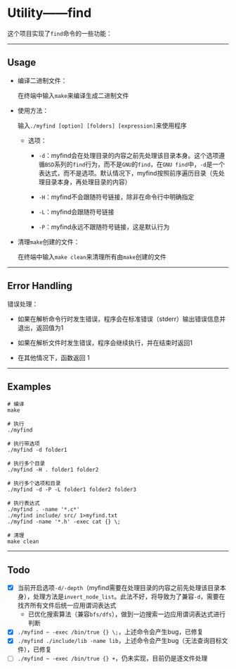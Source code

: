 # Utility——find

这个项目实现了`find`命令的一些功能：

---

## Usage

- 编译二进制文件：

    在终端中输入`make`来编译生成二进制文件

- 使用方法：
    
    输入`./myfind [option] [folders] [expression]`来使用程序

    - 选项：

        - `-d`：myfind会在处理目录的内容之前先处理该目录本身。这个选项遵循`BSD`系列的`find`行为，而不是`GNU`的`find`，在`GNU find`中，`-d`是一个表达式，而不是选项。默认情况下，myfind按照前序遍历目录（先处理目录本身，再处理目录的内容）

        - `-H`：myfind不会跟随符号链接，除非在命令行中明确指定

        - `-L`：myfind会跟随符号链接

        - `-P`：myfind永远不跟随符号链接，这是默认行为

- 清理`make`创建的文件：

    在终端中输入`make clean`来清理所有由`make`创建的文件

---

## Error Handling

错误处理：
    
- 如果在解析命令行时发生错误，程序会在标准错误（stderr）输出错误信息并退出，返回值为1

- 如果在解析文件时发生错误，程序会继续执行，并在结束时返回1

- 在其他情况下，函数返回 1

---

## Examples

```shell
# 编译
make
    
# 执行
./myfind
    
# 执行带选项
./myfind -d folder1
    
# 执行多个目录
./myfind -H . folder1 folder2
    
# 执行多个选项和目录
./myfind -d -P -L folder1 folder2 folder3
    
# 执行表达式
./myfind . -name '*.c*'    
./myfind include/ src/ 1>myfind.txt
./myfind -name '*.h' -exec cat {} \;
    
# 清理
make clean
```

---

## Todo

- [x] 当前开启选项`-d/-depth`（myfind需要在处理目录的内容之前先处理该目录本身），处理方法是`invert_node_list`。此法不好，将导致为了兼容`-d`，需要在找齐所有文件后统一应用谓词表达式
    - 已优化搜索算法（兼容`bfs/dfs`），做到一边搜索一边应用谓词表达式进行判断
- [x] `./myfind ~ -exec /bin/true {} \;`，上述命令会产生bug，已修复
- [x] `./myfind ./include/lib -name lib`，上述命令会产生bug（无法查询目标文件），已修复
- [ ] `./myfind ~ -exec /bin/true {} +`，仍未实现，目前仍是逐文件处理
